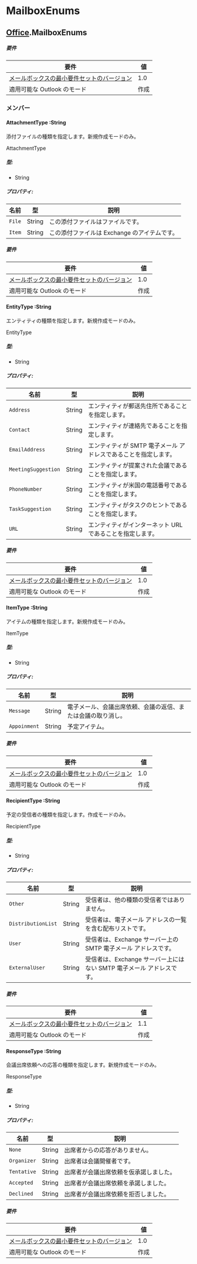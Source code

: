  

# <a name="mailboxenums"></a>MailboxEnums

## [Office](Office.md).MailboxEnums

##### <a name="requirements"></a>要件

|要件| 値|
|---|---|
|[メールボックスの最小要件セットのバージョン](../tutorial-api-requirement-sets.md)| 1.0|
|適用可能な Outlook のモード| 作成|

### <a name="members"></a>メンバー

#### <a name="attachmenttype-:string"></a>AttachmentType :String

添付ファイルの種類を指定します。新規作成モードのみ。

AttachmentType

##### <a name="type:"></a>型:

*   String

##### <a name="properties:"></a>プロパティ:

|名前| 型| 説明|
|---|---|---|
|`File`| String|この添付ファイルはファイルです。|
|`Item`| String|この添付ファイルは Exchange のアイテムです。|

##### <a name="requirements"></a>要件

|要件| 値|
|---|---|
|[メールボックスの最小要件セットのバージョン](../tutorial-api-requirement-sets.md)| 1.0|
|適用可能な Outlook のモード| 作成|
#### <a name="entitytype-:string"></a>EntityType :String

エンティティの種類を指定します。新規作成モードのみ。

EntityType

##### <a name="type:"></a>型:

*   String

##### <a name="properties:"></a>プロパティ:

|名前| 型| 説明|
|---|---|---|
|`Address`| String|エンティティが郵送先住所であることを指定します。|
|`Contact`| String|エンティティが連絡先であることを指定します。|
|`EmailAddress`| String|エンティティが SMTP 電子メール アドレスであることを指定します。|
|`MeetingSuggestion`| String|エンティティが提案された会議であることを指定します。|
|`PhoneNumber`| String|エンティティが米国の電話番号であることを指定します。|
|`TaskSuggestion`| String|エンティティがタスクのヒントであることを指定します。|
|`URL`| String|エンティティがインターネット URL であることを指定します。|

##### <a name="requirements"></a>要件

|要件| 値|
|---|---|
|[メールボックスの最小要件セットのバージョン](../tutorial-api-requirement-sets.md)| 1.0|
|適用可能な Outlook のモード| 作成|
#### <a name="itemtype-:string"></a>ItemType :String

アイテムの種類を指定します。新規作成モードのみ。

ItemType

##### <a name="type:"></a>型:

*   String

##### <a name="properties:"></a>プロパティ:

|名前| 型| 説明|
|---|---|---|
|`Message`| String|電子メール、会議出席依頼、会議の返信、または会議の取り消し。|
|`Appoinment`| String|予定アイテム。|

##### <a name="requirements"></a>要件

|要件| 値|
|---|---|
|[メールボックスの最小要件セットのバージョン](../tutorial-api-requirement-sets.md)| 1.0|
|適用可能な Outlook のモード| 作成|
#### <a name="recipienttype-:string"></a>RecipientType :String

予定の受信者の種類を指定します。作成モードのみ。

RecipientType

##### <a name="type:"></a>型:

*   String

##### <a name="properties:"></a>プロパティ:

|名前| 型| 説明|
|---|---|---|
|`Other`| String|受信者は、他の種類の受信者ではありません。|
|`DistributionList`| String|受信者は、電子メール アドレスの一覧を含む配布リストです。|
|`User`| String|受信者は、Exchange サーバー上の SMTP 電子メール アドレスです。|
|`ExternalUser`| String|受信者は、Exchange サーバー上にはない SMTP 電子メール アドレスです。|

##### <a name="requirements"></a>要件

|要件| 値|
|---|---|
|[メールボックスの最小要件セットのバージョン](../tutorial-api-requirement-sets.md)| 1.1|
|適用可能な Outlook のモード| 作成|
#### <a name="responsetype-:string"></a>ResponseType :String

会議出席依頼への応答の種類を指定します。新規作成モードのみ。

ResponseType

##### <a name="type:"></a>型:

*   String

##### <a name="properties:"></a>プロパティ:

|名前| 型| 説明|
|---|---|---|
|`None`| String|出席者からの応答がありません。|
|`Organizer`| String|出席者は会議開催者です。|
|`Tentative`| String|出席者が会議出席依頼を仮承諾しました。|
|`Accepted`| String|出席者が会議出席依頼を承諾しました。|
|`Declined`| String|出席者が会議出席依頼を拒否しました。|

##### <a name="requirements"></a>要件

|要件| 値|
|---|---|
|[メールボックスの最小要件セットのバージョン](../tutorial-api-requirement-sets.md)| 1.0|
|適用可能な Outlook のモード| 作成|

